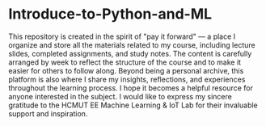 # Introduce-to-Python-and-ML
This repository is created in the spirit of "pay it forward" — a place I organize and store all the materials related to my course, including lecture slides, completed assignments, and study notes. The content is carefully arranged by week to reflect the structure of the course and to make it easier for others to follow along. Beyond being a personal archive, this platform is also where I share my insights, reflections, and experiences throughout the learning process. I hope it becomes a helpful resource for anyone interested in the subject. I would like to express my sincere gratitude to the HCMUT EE Machine Learning & IoT Lab for their invaluable support and inspiration.
